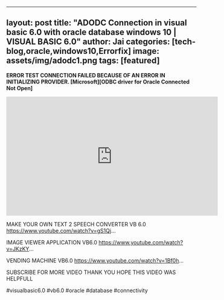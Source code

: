 
---
layout: post
title:  "ADODC Connection in visual basic 6.0 with oracle database windows 10 | VISUAL BASIC 6.0"
author: Jai
categories: [tech-blog,oracle,windows10,Errorfix]
image: assets/img/adodc1.png
tags: [featured]
---






**ERROR TEST CONNECTION FAILED BECAUSE OF AN ERROR IN INITIALIZING PROVIDER. [Microsoft][ODBC driver for Oracle Connected Not Open]**



<iframe width="560" height="315" src="https://www.youtube.com/embed/fqH--tgN5Xs" frameborder="0" allow="accelerometer; autoplay; encrypted-media; gyroscope; picture-in-picture" allowfullscreen></iframe>



MAKE YOUR OWN TEXT 2 SPEECH CONVERTER VB 6.0
https://www.youtube.com/watch?v=gS1Qj...

IMAGE VIEWER APPLICATION VB6.0
https://www.youtube.com/watch?v=JKzKY...

VENDING MACHINE VB6.0
https://www.youtube.com/watch?v=1Bf0h...

SUBSCRIBE FOR MORE VIDEO THANK YOU HOPE THIS VIDEO WAS HELPFULL

#visualbasic6.0 #vb6.0 #oracle #database #connectivity



